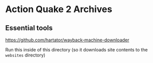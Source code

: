 # Action Quake 2 Archives

## Essential tools

https://github.com/hartator/wayback-machine-downloader

Run this inside of this directory (so it downloads site contents to the `websites` directory)